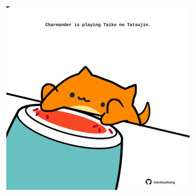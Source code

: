 <!-- built at 30/04/2025, 23:00:39 UTC -->
<p align="center">
  <img width="500" height="500" src="./ReadmeImage.svg">
</p>
